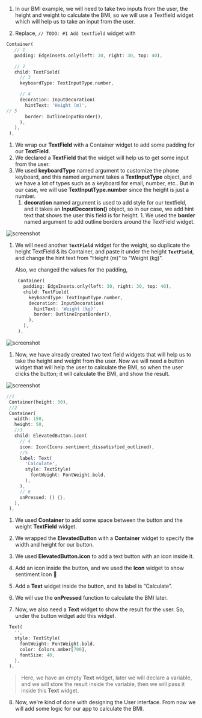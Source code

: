 1. In our BMI example, we will need to take two inputs from the user, the height and weight to calculate the BMI, so we will use a Textfield widget which will help us to take an input from the user.

2. Replace, `// TODO: #1 Add textfield` widget with

```dart
Container(
   // 1
   padding: EdgeInsets.only(left: 30, right: 30, top: 40),

   // 2
   child: TextField(
     // 3
     keyboardType: TextInputType.number,

     // 4
     decoration: InputDecoration(
       hintText: 'Height (m)',
// 5
       border: OutlineInputBorder(),
     ),
   ),
 ),
```

1. We wrap our **TextField** with a Container widget to add some padding for our **TextField**.
2. We declared a **TextField** that the widget will help us to get some input from the user.
3. We used **keyboardType** named argument to customize the phone keyboard, and this named argument takes a **TextInputType** object, and we have a lot of types such as a keyboard for email, number, etc.. But in our case, we will use **TextInputType.number** since the height is just a number.
   1. **decoration** named argument is used to add style for our textfield, and it takes an **InputDecoration()** object, so in our case, we add hint text that shows the user this field is for height. 1. We used the **border** named argument to add outline borders around the TextField widget.

![screenshot](https://lh4.googleusercontent.com/IqAMi0YPcMLR40Rf3YMa3Wqw1Me5qre8kqDoxgCBdaVVBZcawtLFJK0qtQpvB9hiiHpyYVlM3tk11VEUoLqwdE-eew3BpR928Zrdh5yn5mcd4f4nvTPuFmYq6eDcommu8AEf0UhK)

1. We will need another **`TextField`** widget for the weight, so duplicate the height TextField & its Container, and paste it under the height **`TextField`**, and change the hint text from “Height (m)” to “Weight (kg)”.

   Also, we changed the values for the padding,

   ```dart
    Container(
      padding: EdgeInsets.only(left: 30, right: 30, top: 40),
      child: TextField(
        keyboardType: TextInputType.number,
        decoration: InputDecoration(
          hintText: 'Weight (kg)',
          border: OutlineInputBorder(),
        ),
      ),
    ),
   ```

![screenshot](https://lh3.googleusercontent.com/SCprXCFro6__WInErJh-PCg89sWWRD6aMcN__E5RT2x0UjtizqIDLAW0YdpuElRtw9OqRLTm8MOf6lHiyBYVPDyEKJDthWxiDMEmhJH3mE9kWqT2fsPMWbBVh2ZiYGla_74jS_rM)

1. Now, we have already created two text field widgets that will help us to take the height and weight from the user. Now we will need a button widget that will help the user to calculate the BMI, so when the user clicks the button; it will calculate the BMI, and show the result.

![screenshot](https://lh6.googleusercontent.com/NXDIlsTSPCljcGZA0MIegbcxMrjQ2Fq8hx3DEdx2R9oVlcKypqtMIVvSTDvV_krwG7z2Vwy9f_vqmTDRDl7RiXClwYeMjX1QlsF6zvbFRgmxTqAx8fnQV8Sw3Wh6Ud8sXBvWDyuU)

```dart
//1
 Container(height: 30),
 //2
 Container(
   width: 150,
   height: 50,
   //3
   child: ElevatedButton.icon(
     // 4
     icon: Icon(Icons.sentiment_dissatisfied_outlined),
     //5
     label: Text(
       'Calculate',
       style: TextStyle(
         fontWeight: FontWeight.bold,
       ),
     ),
     // 6
     onPressed: () {},
   ),
 ),
```

1. We used **Container** to add some space between the button and the weight **TextField** widget.
2. We wrapped the **ElevatedButton** with a **Container** widget to specify the width and height for our button.
3. We used **ElevatedButton.icon** to add a text button with an icon inside it.
4. Add an icon inside the button, and we used the **Icon** widget to show sentiment Icon 🤩
5. Add a **Text** widget inside the button, and its label is “Calculate”.
6. We will use the **onPressed** function to calculate the BMI later.

7. Now, we also need a **Text** widget to show the result for the user. So, under the button widget add this widget.

```dart
 Text(
   '',
   style: TextStyle(
     fontWeight: FontWeight.bold,
     color: Colors.amber[700],
     fontSize: 40,
   ),
 ),
```

> Here, we have an empty **Text** widget, later we will declare a variable, and we will store the result inside the variable, then we will pass it inside this **Text** widget.

8. Now, we're kind of done with designing the User interface. From now we will add some logic for our app to calculate the BMI.
